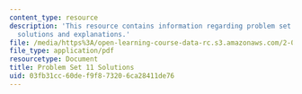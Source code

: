 ```yaml
---
content_type: resource
description: 'This resource contains information regarding problem set 11: problem
  solutions and explanations.'
file: /media/https%3A/open-learning-course-data-rc.s3.amazonaws.com/2-003sc-engineering-dynamics-fall-2011/03fb31cc60def9f873206ca28411de76_MIT2_003SCF11_pset11_sol.pdf
file_type: application/pdf
resourcetype: Document
title: Problem Set 11 Solutions
uid: 03fb31cc-60de-f9f8-7320-6ca28411de76
---
```

